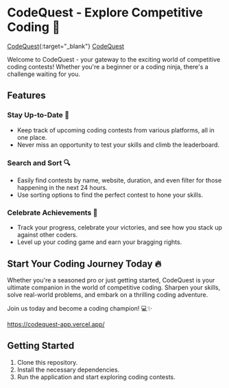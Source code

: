 # CodeQuest - Explore Competitive Coding 🚀

[CodeQuest](https://codequest-app.vercel.app/){:target="_blank"}
<a href="http://https://codequest-app.vercel.app/" target="_blank">CodeQuest</a>


Welcome to CodeQuest - your gateway to the exciting world of competitive coding contests! Whether you're a beginner or a coding ninja, there's a challenge waiting for you.

## Features

### Stay Up-to-Date 📅

- Keep track of upcoming coding contests from various platforms, all in one place.
- Never miss an opportunity to test your skills and climb the leaderboard.

### Search and Sort 🔍

- Easily find contests by name, website, duration, and even filter for those happening in the next 24 hours.
- Use sorting options to find the perfect contest to hone your skills.

### Celebrate Achievements 🎉

- Track your progress, celebrate your victories, and see how you stack up against other coders.
- Level up your coding game and earn your bragging rights.

## Start Your Coding Journey Today 🔥

Whether you're a seasoned pro or just getting started, CodeQuest is your ultimate companion in the world of competitive coding. Sharpen your skills, solve real-world problems, and embark on a thrilling coding adventure.

Join us today and become a coding champion! 💻✨

https://codequest-app.vercel.app/

## Getting Started

1. Clone this repository.
2. Install the necessary dependencies.
3. Run the application and start exploring coding contests.

